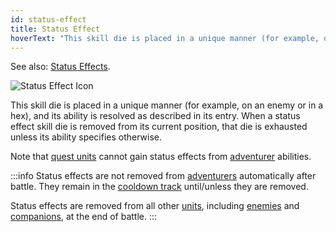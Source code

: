 ```yaml
---
id: status-effect
title: Status Effect
hoverText: "This skill die is placed in a unique manner (for example, on an enemy or in a hex), and its ability is resolved as described in its entry. When a status effect skill die is removed from its current position, that die is exhausted unless its ability specifies otherwise."
---
```


See also: [Status Effects](/docs/all/status-effects/).

<img src="/icons/status-effect.svg" alt="Status Effect Icon" />

This skill die is placed in a unique manner (for example, on an enemy or in a hex), and its ability is resolved as described in its entry. When a status effect skill die is removed from its current position, that die is exhausted unless its ability specifies otherwise.

Note that [quest units](/docs/all/glossary/quest-unit) cannot gain status effects from [adventurer](/docs/all/glossary/adventurer) abilities.

:::info
Status effects are not removed from [adventurers](/docs/all/glossary/adventurer) automatically after battle. They remain in the [cooldown track](/docs/all/glossary/cooldown-track) until/unless they are removed.

Status effects are removed from all other [units](/docs/all/glossary/unit), including [enemies](/docs/all/glossary/enemy) and [companions](/docs/all/glossary/companion), at the end of battle.
:::
